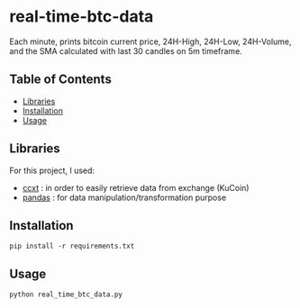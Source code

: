# real-time-btc-data

Each minute, prints bitcoin current price, 24H-High, 24H-Low, 24H-Volume, and the SMA calculated with last 30 candles on 5m timeframe.

## Table of Contents

- [Libraries](#libraries)
- [Installation](#installation)
- [Usage](#usage)

## Libraries

For this project, I used:
- [ccxt](https://github.com/ccxt/ccxt) : in order to easily retrieve data from exchange (KuCoin)
- [pandas](https://github.com/pandas-dev/pandas) : for data manipulation/transformation purpose
  

## Installation

```
pip install -r requirements.txt
```

## Usage

```
python real_time_btc_data.py
```
